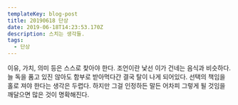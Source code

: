 ```yaml
---
templateKey: blog-post
title: 20190618 단상
date: 2019-06-18T14:23:53.170Z
description: 스치는 생각들.
tags:
  - 단상
---
```

이유, 가치, 의미 등은 스스로 찾아야 한다. 조언이란 낯선 이가 건네는 음식과 비슷하다. 늘 독을 품고 있진 않아도 함부로 받아먹다간 결국 탈이 나게 되어있다. 선택의 책임을 홀로 져야 한다는 생각은 두렵다. 하지만 그걸 인정하든 말든 어차피 그렇게 될 것임을 깨달으면 많은 것이 명확해진다.
